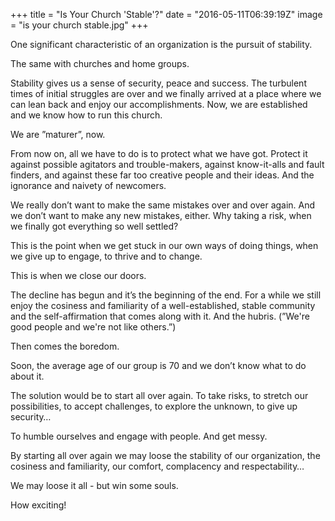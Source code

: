 +++
title = "Is Your Church 'Stable'?"
date = "2016-05-11T06:39:19Z"
image = "is your church stable.jpg"
+++

One significant characteristic of an organization is the pursuit of stability.

The same with churches and home groups.

Stability gives us a sense of security, peace and success. The turbulent times of initial struggles are over and we finally arrived at a place where we can lean back and enjoy our accomplishments. Now, we are established and we know how to run this church.

We are ”maturer”, now.

From now on, all we have to do is to protect what we have got. Protect it against possible agitators and trouble-makers, against know-it-alls and fault finders, and against these far too creative people and their ideas. And the ignorance and naivety of newcomers.

We really don’t want to make the same mistakes over and over again. And we don’t want to make any new mistakes, either. Why taking a risk, when we finally got everything so well settled?

This is the point when we get stuck in our own ways of doing things, when we give up to engage, to thrive and to change.

This is when we close our doors.

The decline has begun and it’s the beginning of the end. For a while we still enjoy the cosiness and familiarity of a well-established, stable community and the self-affirmation that comes along with it. And the hubris. (”We're good people and we're not like others.”)

Then comes the boredom.

Soon, the average age of our group is 70 and we don’t know what to do about it.

The solution would be to start all over again. To take risks, to stretch our possibilities, to accept challenges, to explore the unknown, to give up security…

To humble ourselves and engage with people. And get messy.

By starting all over again we may loose the stability of our organization, the cosiness and familiarity, our comfort, complacency and respectability…

We may loose it all - but win some souls.

How exciting!
